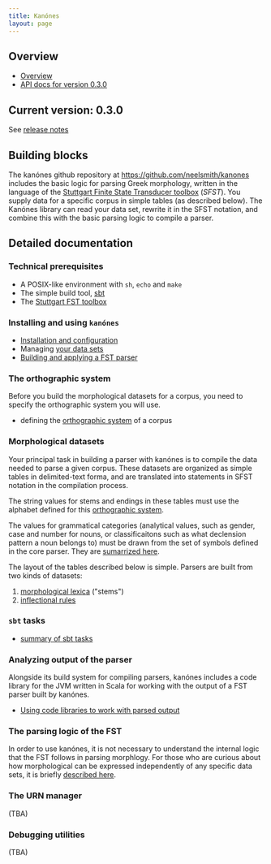 ```yaml
---
title: Kanónes
layout: page
---
```


## Overview

-   [Overview](overview)
-   [API docs for version 0.3.0](api/edu/holycross/shot/kanones/index.html)


## Current version: **0.3.0**

See [release notes](releases)


## Building blocks

The kanónes github repository at <https://github.com/neelsmith/kanones> includes the basic logic for parsing Greek morphology, written in the language of the [Stuttgart Finite State Transducer toolbox](http://www.cis.uni-muenchen.de/~schmid/tools/SFST/) (*SFST*).  You supply data for a specific corpus in simple tables (as described below).  The Kanónes library can read your data set, rewrite it in the SFST notation, and combine this with the basic parsing logic to compile a parser.


## Detailed documentation

### Technical prerequisites

-   A POSIX-like environment with `sh`, `echo` and `make`
-   The simple build tool, [sbt](https://github.com/sbt/sbt)
-   The [Stuttgart FST toolbox](http://www.cis.uni-muenchen.de/~schmid/tools/SFST/)


### Installing and using `kanónes`

-   [Installation and configuration](configuration)
-   Managing [your data sets](datasets)
-   [Building and applying a FST parser](parsing)

### The orthographic system

Before you build the morphological datasets for a corpus, you need to specify the orthographic system you will use.

-   defining the [orthographic system](Orthographic-systems) of a corpus



### Morphological datasets

Your principal task in building a parser with kanónes is to compile the data needed to parse a given corpus.  These datasets are organized as simple tables in delimited-text forma, and are translated into statements in SFST notation in the compilation process.

The string values for stems and endings in these tables must use the alphabet defined for this [orthographic system](Orthographic-systems).

The values for grammatical categories (analytical values, such as gender, case and number for nouns, or classificaitons such as what declension pattern a noun belongs to) must be drawn from the set of symbols defined in the core parser.  They are [sumarrized here](morph-symbols).

The layout of the tables described below is simple.  Parsers are built from two kinds of datasets:

1.  [morphological lexica](Stem-tables) ("stems")
2.  [inflectional rules](Rules-tables)

### `sbt` tasks

-   [summary of sbt tasks](sbt-tasks)

### Analyzing output of the parser

Alongside its build system for compiling parsers, kanónes includes a code library for the JVM written in Scala for working with the output of a FST parser built by kanónes.

-   [Using code libraries to work with parsed output](code-library)



### The parsing logic of the FST

In order to use kanónes, it is not necessary to understand the internal logic that the FST follows in parsing morphlogy.  For those who are curious about how morphological can be  expressed independently of any specific data sets, it is briefly [described here](FST-logic).

### The URN manager

(TBA)

### Debugging utilities

(TBA)
